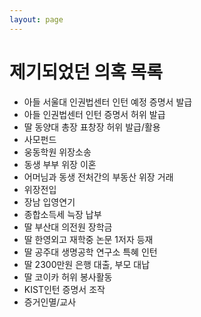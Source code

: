 ```yaml
---
layout: page
---
```


제기되었던 의혹 목록
====================

* 아들 서울대 인권법센터 인턴 예정 증명서 발급
* 아들 인권법센터 인턴 증명서 허위 발급
* 딸 동양대 총장 표창장 허위 발급/활용
* 사모펀드
* 웅동학원 위장소송
* 동생 부부 위장 이혼
* 어머님과 동생 전처간의 부동산 위장 거래
* 위장전입
* 장남 입영연기
* 종합소득세 늑장 납부
* 딸 부산대 의전원 장학금
* 딸 한영외고 재학중 논문 1저자 등재
* 딸 공주대 생명공학 연구소 특혜 인턴
* 딸 2300만원 은행 대출, 부모 대납
* 딸 코이카 허위 봉사활동
* KIST인턴 증명서 조작
* 증거인멸/교사

